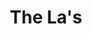 ---
title: "The La's"
summary: "English indie rock band formed in 1984 in Liverpool around the core duo Lee Mavers and John Power ."
image: "the-la-s.jpg"
apple_music_artist_url: "https://music.apple.com/gb/artist/the-las/343575"
wikipedia_url: "none"
---